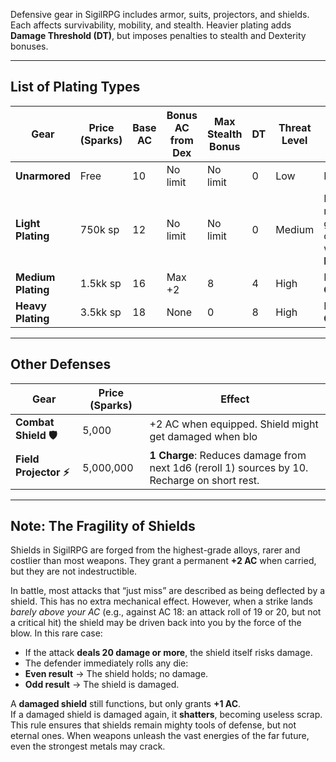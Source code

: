 Defensive gear in SigilRPG includes armor, suits, projectors, and shields.  
Each affects survivability, mobility, and stealth. Heavier plating adds **Damage Threshold (DT)**,
but imposes penalties to stealth and Dexterity bonuses.

---

## List of Plating Types

| Gear | Price (Sparks) | Base AC | Bonus AC from Dex | Max Stealth Bonus | DT | Threat Level | Notes |
|----- |----------------|---------|-------------------|-------------------|----|--------------|-------|
| **Unarmored**         | Free      | 10 | No limit  | No limit | 0 | Low | Default state |
| **Light Plating**     | 750k sp  | 12 | No limit  | No limit | 0 | Medium | No requirements, good for characters with high **DEX** |
| **Medium Plating**    | 1.5kk sp   | 16 | Max +2    | 8        | 4 | High | Requires **13 CON** |
| **Heavy Plating**     | 3.5kk sp   | 18 | None      | 0        | 8 | High | Requires **15 CON** |

---

## Other Defenses

| Gear              | Price (Sparks)     | Effect                                                                 |
|-------------------|--------------------|------------------------------------------------------------------------|
| **Combat Shield 🛡️** | 5,000          | +2 AC when equipped. Shield might get damaged when blo |
| **Field Projector ⚡** | 5,000,000          | **1 Charge**: Reduces damage from next 1d6 (reroll 1) sources by 10. Recharge on short rest. |

---

## Note: The Fragility of Shields

Shields in SigilRPG are forged from the highest-grade alloys, rarer and costlier than most weapons. They grant a permanent **+2 AC** when carried, but they are not indestructible.

In battle, most attacks that “just miss” are described as being deflected by a shield. This has no extra mechanical effect. However, when a strike lands *barely above your AC* (e.g., against AC 18: an attack roll of 19 or 20, but not a critical hit) the shield may be driven back into you by the force of the blow. In this rare case:

- If the attack **deals 20 damage or more**, the shield itself risks damage.  
- The defender immediately rolls any die:
- **Even result** → The shield holds; no damage.  
- **Odd result** → The shield is damaged.

A **damaged shield** still functions, but only grants **+1 AC**.  
If a damaged shield is damaged again, it **shatters**, becoming useless scrap.
This rule ensures that shields remain mighty tools of defense, but not eternal ones. When weapons unleash the vast energies of the far future, even the strongest metals may crack.
